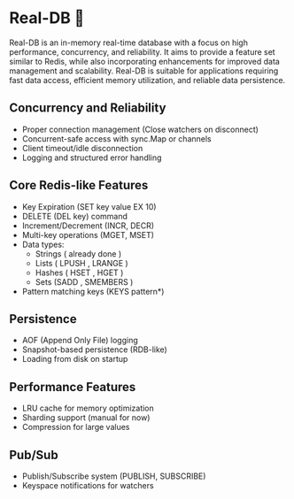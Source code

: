 # Real-DB 🧱
Real-DB is an in-memory real-time database with a focus on high performance, concurrency, and reliability. It aims to provide a feature set similar to Redis, while also incorporating enhancements for improved data management and scalability. Real-DB is suitable for applications requiring fast data access, efficient memory utilization, and reliable data persistence.

## Concurrency and Reliability 
- Proper connection management (Close watchers on disconnect) 
- Concurrent-safe access with sync.Map or channels 
- Client timeout/idle disconnection 
- Logging and structured error handling 

## Core Redis-like Features
- Key Expiration (SET key value EX 10)
- DELETE (DEL key) command
- Increment/Decrement (INCR, DECR)
- Multi-key operations (MGET, MSET)
- Data types:
    - Strings ( already done )  
    - Lists ( LPUSH , LRANGE )
    - Hashes ( HSET , HGET )
    - Sets (SADD , SMEMBERS ) 
- Pattern matching keys (KEYS pattern*) 

## Persistence 
- AOF (Append Only File) logging
- Snapshot-based persistence (RDB-like)
- Loading from disk on startup  

## Performance Features
- LRU cache for memory optimization
- Sharding support (manual for now)
- Compression for large values 

## Pub/Sub
- Publish/Subscribe system (PUBLISH, SUBSCRIBE)
- Keyspace notifications for watchers


